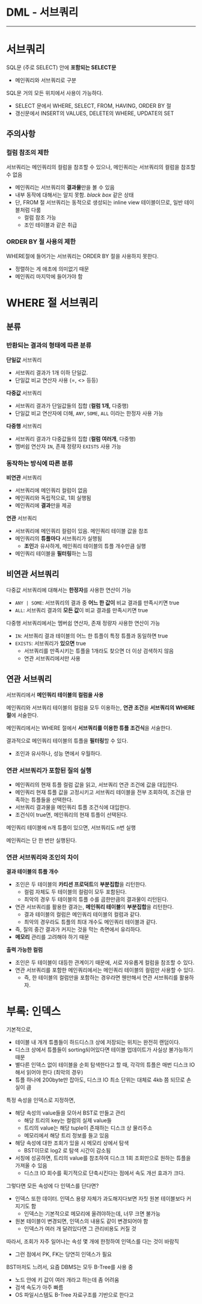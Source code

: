 # DML - 서브쿼리

---

# 서브쿼리

SQL문 (주로 SELECT) 안에 **포함되는 SELECT문**

- 메인쿼리와 서브쿼리로 구분

SQL문 거의 모든 위치에서 사용이 가능하다.

- SELECT 문에서 WHERE, SELECT, FROM, HAVING, ORDER BY 절
- 갱신문에서 INSERT의 VALUES, DELETE의 WHERE, UPDATE의 SET

## 주의사항

### 컬럼 참조의 제한

서브쿼리는 메인쿼리의 컬럼을 참조할 수 있으나, 메인쿼리는 서브쿼리의 컬럼을 참조할 수 없음

- 메인쿼리는 서브쿼리의 **결과물**만을 볼 수 있음
- 내부 동작에 대해서는 알지 못함. *black box* 같은 상태
- 단, FROM 절 서브쿼리는 동적으로 생성되는 inline view 테이블이므로, 일반 테이블처럼 다룸
  - 컬럼 참조 가능
  - 조인 테이블과 같은 취급

### ORDER BY 절 사용의 제한

WHERE절에 들어가는 서브쿼리는 ORDER BY 절을 사용하지 못한다.

- 정렬하는 게 애초에 의미없기 때문
- 메인쿼리 마지막에 들어가야 함


# WHERE 절 서브쿼리

## 분류

### 반환되는 결과의 형태에 따른 분류

**단일값** 서브쿼리

- 서브쿼리 결과가 1개 이하 단일값.
- 단일값 비교 연산자 사용 (=, <> 등등)

**다중값** 서브쿼리

- 서브쿼리 결과가 단일값들의 집합 (**컬럼 1개,** 다중행)
- 단일값 비교 연산자에 더해, `ANY`, `SOME`, `ALL` 이라는 한정자 사용 가능

**다중행** 서브쿼리

- 서브쿼리 결과가 다중값들의 집합 (**컬럼 여러개**, 다중행)
- 멤버쉽 연산자 `IN`, 존재 정량자 `EXISTS` 사용 가능

### 동작하는 방식에 따른 분류

**비연관** 서브쿼리

- 서브쿼리에 메인쿼리 컬럼이 없음
- 메인쿼리와 독립적으로, 1회 실행됨
- 메인쿼리에 **결과**만을 제공

**연관** 서브쿼리

- 서브쿼리에 메인쿼리 컬럼이 있음. 메인쿼리 테이블 값을 참조
- 메인쿼리의 **튜플마다** 서브쿼리가 실행됨
  - **조인**과 유사하게, 메인쿼리 테이블의 튜플 개수만큼 실행
- 메인쿼리 테이블을 **필터링**하는 느낌

## 비연관 서브쿼리

다중값 서브쿼리에 대해서는 **한정자**를 사용한 연산이 가능

- `ANY | SOME`: 서브쿼리의 결과 중 **어느 한 값이** 비교 결과를 만족시키면 true
- `ALL`: 서브쿼리 결과의 **모든 값**이 비교 결과를 만족시키면 true

다중행 서브쿼리에서는 멤버쉽 연산자, 존재 정량자 사용한 연산이 가능

- `IN`: 서브쿼리 결과 테이블의 어느 한 튜플이 특정 튜플과 동일하면 true
- `EXISTS`: 서브쿼리가 **있으면** true
  - 서브쿼리를 만족시키는 튜플을 1개라도 찾으면 더 이상 검색하지 않음
  - 연관 서브쿼리에서만 사용

## 연관 서브쿼리

서브쿼리에서 **메인쿼리 테이블의 컬럼을 사용**

메인쿼리와 서브쿼리 테이블의 컬럼을 모두 이용하는, **연관 조건**을 **서브쿼리의 WHERE 절**에 서술한다.

메인쿼리에서는 WHERE 절에서 **서브쿼리를 이용한 튜플 조건식**을 서술한다.

결과적으로 메인쿼리 테이블의 튜플을 **필터링**할 수 있다.

- 조인과 유사하나, 성능 면에서 우월하다.

### 연관 서브쿼리가 포함된 질의 실행

- 메인쿼리의 현재 튜플 컬럼 값을 읽고, 서브쿼리 연관 조건에 값을 대입한다.
- 메인쿼리 현재 튜플 값을 고정시키고 서브쿼리 테이블을 전부 조회하여, 조건을 만족하는 튜플들을 선택한다.
- 서브쿼리 결과물을 메인쿼리 튜플 조건식에 대입한다.
- 조건식이 true면, 메인쿼리의 현재 튜플이 선택된다.

메인쿼리 테이블에 n개 튜플이 있으면, 서브쿼리도 n번 실행

메인쿼리는 단 한 번만 실행된다.

### 연관 서브쿼리와 조인의 차이

**결과 테이블의 튜플 개수**

- 조인은 두 테이블의 **카티션 프로덕트**의 **부분집합**을 리턴한다.
  - 컬럼 자체도 두 테이블의 컬럼이 모두 포함된다.
  - 최악의 경우 두 테이블의 튜플 수를 곱한만큼의 결과물이 리턴된다.
- 연관 서브쿼리를 활용한 결과는, **메인쿼리 테이블**의 **부분집합**을 리턴한다.
  - 결과 테이블의 컬럼은 메인쿼리 테이블의 컬럼과 같다.
  - 최악의 경우라도 튜플의 최대 개수도 메인쿼리 테이블과 같다.
- 즉, 질의 중간 결과가 커지는 것을 막는 측면에서 유리하다.
- **메모리** 관리를 고려해야 하기 때문

**출력 가능한 컬럼**

- 조인은 두 테이블이 대등한 관계이기 때문에, 서로 자유롭게 컬럼을 참조할 수 있다.
- 연관 서브쿼리를 포함한 메인쿼리에서는 메인쿼리 테이블의 컬럼만 사용할 수 있다.
  - 즉, 한 테이블의 컬럼만을 포함하는 경우라면 웬만해서 연관 서브쿼리를 활용하자.

# 부록: 인덱스

기본적으로,

- 테이블 내 개개 튜플들이 하드디스크 상에 저장되는 위치는 완전히 랜덤이다.
- 디스크 상에서 튜플들이 sorting되어있다면 테이블 업데이트가 사실상 불가능하기 때문
- 별다른 인덱스 없이 테이블을 순회 탐색한다고 할 때, 각각의 튜플은 매번 디스크 IO해서 읽어야 한다 (최악의 경우)
- 튜플 하나에 200byte만 잡아도, 디스크 IO 최소 단위는 대체로 4kb 쯤 되므로 손실이 큼

특정 속성을 인덱스로 지정하면,

- 해당 속성의 value들을 모아서 BST로 만들고 관리
  - 해당 트리의 key는 컬럼의 실제 value들
  - 트리의 value는 해당 tuple이 존재하는 디스크 상 물리주소
  - 메모리에서 해당 트리 정보를 들고 있음
- 해당 속성에 대한 조회가 있을 시 메모리 상에서 탐색
  - BST이므로 log2 로 탐색 시간이 감소됨
- 서칭에 성공하면, 트리의 value를 참조하여 디스크 1회 조회만으로 원하는 튜플을 가져올 수 있음
  - 디스크 IO 회수를 획기적으로 단축시킨다는 점에서 속도 개선 효과가 크다.

그렇다면 모든 속성에 다 인덱스를 단다면?

- 인덱스 또한 데이터. 인덱스 용량 자체가 과도해지다보면 자칫 원본 테이블보다 커지기도 함
  - 인덱스는 기본적으로 메모리에 올려야하는데, 너무 크면 불가능
- 원본 테이블이 변경되면, 인덱스의 내용도 같이 변경되어야 함
  - 인덱스가 여러 개 달려있다면 그 관리비용도 커질 것

따라서, 조회가 자주 일어나는 속성 몇 개에 한정하여 인덱스를 다는 것이 바람직

- 그런 점에서 PK, FK는 당연히 인덱스가 필요

BST마저도 느려서, 요즘 DBMS는 모두 B-Tree를 사용 중

- 노드 안에 키 값이 여러 개라고 하는데 좀 어려움
- 검색 속도가 아주 빠름
- OS 파일시스템도 B-Tree 자료구조를 기반으로 한다고

